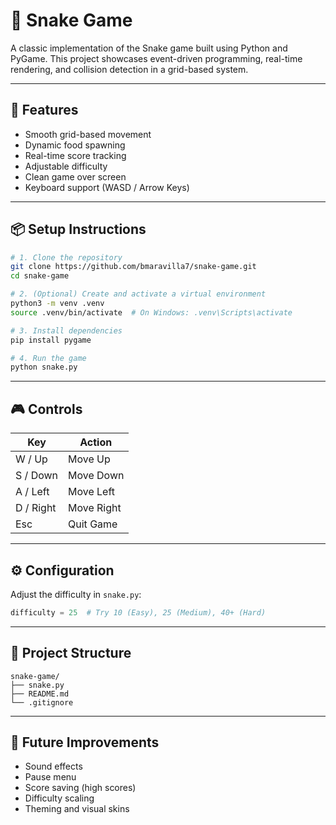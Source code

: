 # 🐍 Snake Game

A classic implementation of the Snake game built using Python and PyGame. This project showcases event-driven programming, real-time rendering, and collision detection in a grid-based system.

---

## 🚀 Features
- Smooth grid-based movement
- Dynamic food spawning
- Real-time score tracking
- Adjustable difficulty
- Clean game over screen
- Keyboard support (WASD / Arrow Keys)

---

## 📦 Setup Instructions

```bash
# 1. Clone the repository
git clone https://github.com/bmaravilla7/snake-game.git
cd snake-game

# 2. (Optional) Create and activate a virtual environment
python3 -m venv .venv
source .venv/bin/activate  # On Windows: .venv\Scripts\activate

# 3. Install dependencies
pip install pygame

# 4. Run the game
python snake.py
```

---

## 🎮 Controls
| Key        | Action     |
|------------|------------|
| W / Up     | Move Up    |
| S / Down   | Move Down  |
| A / Left   | Move Left  |
| D / Right  | Move Right |
| Esc        | Quit Game  |

---

## ⚙️ Configuration

Adjust the difficulty in `snake.py`:

```python
difficulty = 25  # Try 10 (Easy), 25 (Medium), 40+ (Hard)
```

---

## 📁 Project Structure

```
snake-game/
├── snake.py
├── README.md
└── .gitignore
```

---

## 📌 Future Improvements
- Sound effects
- Pause menu
- Score saving (high scores)
- Difficulty scaling
- Theming and visual skins

